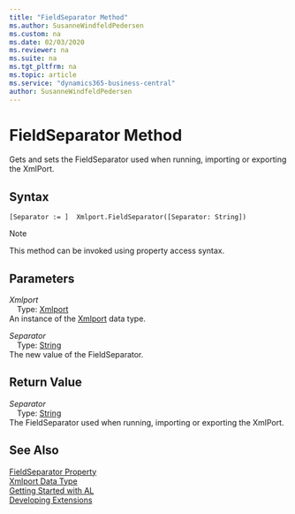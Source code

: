 ```yaml
---
title: "FieldSeparator Method"
ms.author: SusanneWindfeldPedersen
ms.custom: na
ms.date: 02/03/2020
ms.reviewer: na
ms.suite: na
ms.tgt_pltfrm: na
ms.topic: article
ms.service: "dynamics365-business-central"
author: SusanneWindfeldPedersen
---
```

[//]: # (START>DO_NOT_EDIT)
[//]: # (IMPORTANT:Do not edit any of the content between here and the END>DO_NOT_EDIT.)
[//]: # (Any modifications should be made in the .xml files in the ModernDev repo.)
# FieldSeparator Method
Gets and sets the FieldSeparator used when running, importing or exporting the XmlPort.


## Syntax
```
[Separator := ]  Xmlport.FieldSeparator([Separator: String])
```
> [!NOTE]  
> This method can be invoked using property access syntax.  
## Parameters
*Xmlport*  
&emsp;Type: [Xmlport](xmlport-data-type.md)  
An instance of the [Xmlport](xmlport-data-type.md) data type.  

*Separator*  
&emsp;Type: [String](../string/string-data-type.md)  
The new value of the FieldSeparator.  


## Return Value
*Separator*  
&emsp;Type: [String](../string/string-data-type.md)  
The FieldSeparator used when running, importing or exporting the XmlPort.  


[//]: # (IMPORTANT: END>DO_NOT_EDIT)
## See Also
[FieldSeparator Property](../../properties/devenv-fieldseparator-property.md)  
[Xmlport Data Type](xmlport-data-type.md)  
[Getting Started with AL](../../devenv-get-started.md)  
[Developing Extensions](../../devenv-dev-overview.md)